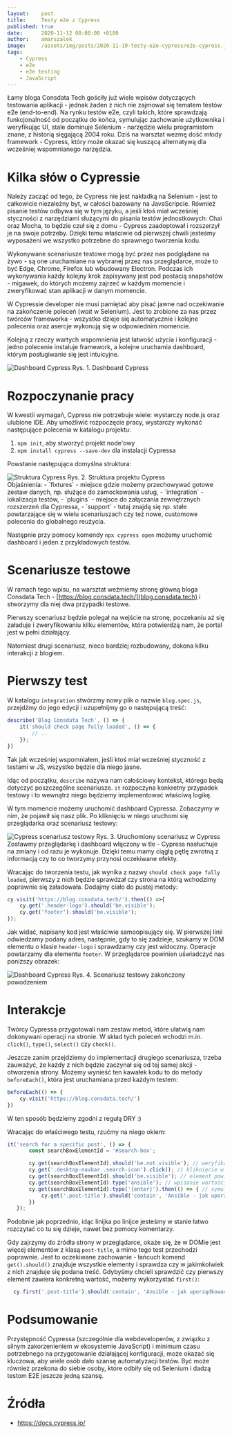 ```yaml
---
layout:    post
title:     Testy e2e z Cypress
published: true
date:      2020-11-12 08:00:00 +0100
author:    amarszalek
image:     /assets/img/posts/2020-11-19-testy-e2e-cypress/e2e-cypress.jpg
tags:
    - Cypress
    - e2e
    - e2e testing
    - JavaScript
---
```

Łamy bloga Consdata Tech gościły już wiele wpisów dotyczących testowania aplikacji - jednak żaden z nich nie zajmował się tematem testów e2e (end-to-end). 
Na rynku testów e2e, czyli takich, które sprawdzają funkcjonalność od początku do końca, symulując zachowanie użytkownika i weryfikując UI, stale dominuje Selenium - narzędzie wielu programistom znane, z historią sięgającą 2004 roku. 
Dziś na warsztat wezmę dość młody framework - Cypress, który może okazać się kuszącą alternatywą dla wcześniej wspomnianego narzędzia.

# Kilka słów o Cypressie
Należy zacząć od tego, że Cypress nie jest nakładką na Selenium - jest to całkowicie niezależny byt, w całości bazowany na JavaScripcie.
Również pisanie testów odbywa się w tym języku, a jeśli ktoś miał wcześniej styczności z narzędziami służącymi do pisania testów jednostkowych: Chai oraz Mocha, to będzie czuł się z domu - Cypress zaadoptował i rozszerzył je na swoje potrzeby. Dzięki temu właściwie od pierwszej chwili jesteśmy wyposażeni we wszystko potrzebne do sprawnego tworzenia kodu.

Wykonywane scenariusze testowe mogą być przez nas podglądane na żywo - są one uruchamiane na wybranej przez nas przeglądarce, może to być Edge, Chrome, Firefox lub wbudowany Electron. Podczas ich wykonywania każdy kolejny krok zapisywany jest pod postacią snapshotów - migawek, do których możemy zajrzeć w każdym momencie i zweryfikować stan aplikacji w danym momencie.
   
W Cypressie developer nie musi pamiętać aby pisać jawne nad oczekiwanie na zakończenie poleceń (_wait_ w Selenium). Jest to zrobione za nas przez twórców frameworka - wszystko dzieje się automatycznie i kolejne polecenia oraz asercje wykonują się w odpowiednim momencie.   

Kolejną z rzeczy wartych wspomnienia jest łatwość użycia i konfiguracji - jedno polecenie instaluje framework, a kolejne uruchamia dashboard, którym posługiwanie się jest intuicyjne.

<div class="img-with-legend">
<img alt="Dashboard Cypress" src="/assets/img/posts/2020-11-19-testy-e2e-cypress/cypress-dashboard.png" />
<span class="img-legend">Rys. 1. Dashboard Cypress</span>
</div>

# Rozpoczynanie pracy
W kwestii wymagań, Cypress nie potrzebuje wiele: wystarczy node.js oraz ulubione IDE.
Aby umożliwić rozpoczęcie pracy, wystarczy wykonać następujące polecenia w katalogu projektu:
1. `npm init`, aby stworzyć projekt node'owy
2. `npm install cypress --save-dev` dla instalacji Cypressa

Powstanie następująca domyślna struktura:
<div class="img-with-legend">
<img alt="Struktura Cypress" src="/assets/img/posts/2020-11-19-testy-e2e-cypress/struktura-cypress.png" />
<span class="img-legend">Rys. 2. Struktura projektu Cypress</span>
</div>
Objaśnienia:
- `fixtures` - miejsce gdzie możemy przechowywać gotowe zestaw danych, np. służące do zamockowania usług,
- `integration` - lokalizacja testów,
- `plugins` - miejsce do załączania zewnętrznych rozszerzeń dla Cypressa,
- `support` - tutaj znajdą się np. stałe powtarzające się w wielu scenariuszach czy też nowe, customowe polecenia do globalnego reużycia.

Następnie przy pomocy komendy `npx cypress open` możemy uruchomić dashboard i jeden z przykładowych testów.

# Scenariusze testowe
W ramach tego wpisu, na warsztat weźmiemy stronę główną bloga Consdata Tech -  [https://blog.consdata.tech/](blog.consdata.tech) i stworzymy dla niej dwa przypadki testowe.

Pierwszy scenariusz będzie polegał na wejście na stronę, poczekaniu aż się załaduje i zweryfikowaniu kilku elementów, która potwierdzą nam, że portal jest w pełni działający.

Natomiast drugi scenariusz, nieco bardziej rozbudowany, dokona kilku interakcji z blogiem.

# Pierwszy test

W katalogu `integration` stwórzmy nowy plik o nazwie `blog.spec.js`, przejdźmy do jego edycji i uzupełnijmy go o następującą treść:
```javascript
describe('Blog Consdata Tech', () => {
    it('should check page fully loaded', () => {
        // ..
    });
})
```
Tak jak wcześniej wspomniałem, jeśli ktoś miał wcześniej styczność z testami w JS, wszystko będzie dla niego jasne.

Idąc od początku, `describe` nazywa nam całościowy kontekst, którego będą dotyczyć poszczególne scenariusze. `it` rozpoczyna konkretny przypadek testowy i to wewnątrz niego będziemy implementować właściwą logikę.

W tym momencie możemy uruchomić dashboard Cypressa. Zobaczymy w nim, że pojawił się nasz plik. Po kliknięciu w niego uruchomi się przeglądarka oraz scenariusz testowy:
<div class="img-with-legend">
<img alt="Cypress scenariusz testowy" src="/assets/img/posts/2020-11-19-testy-e2e-cypress/scenariusz-testowy-cypress.png" />
<span class="img-legend">Rys. 3. Uruchomiony scenariusz w Cypress</span>
</div>
Zostawmy przeglądarkę i dashboard włączony w tle - Cypress nasłuchuje na zmiany i od razu je wykonuje. Dzięki temu mamy ciągłą pętlę zwrotną z informacją czy to co tworzymy przynosi oczekiwane efekty.

Wracając do tworzenia testu, jak wynika z nazwy `should check page fully loaded`, pierwszy z nich będzie sprawdzał czy strona na którą wchodzimy poprawnie się załadowała. Dodajmy ciało do pustej metody:
```javascript
cy.visit('https://blog.consdata.tech/').then(() =>{
    cy.get('.header-logo').should('be.visible');
    cy.get('footer').should('be.visible');
});
```
Jak widać, napisany kod jest właściwie samoopisujący się. W pierwszej linii odwiedzamy podany adres, następnie, gdy to się zadzieje, szukamy w DOM elementu o klasie `header-logo` i sprawdzamy czy jest widoczny. Operacje powtarzamy dla elementu `footer`. W przeglądarce powinien uświadczyć nas poniższy obrazek:
<div class="img-with-legend">
<img alt="Dashboard Cypress" src="/assets/img/posts/2020-11-19-testy-e2e-cypress/sukces%20scenariusz%20pierwszy%20cypress.png" />
<span class="img-legend">Rys. 4. Scenariusz testowy zakończony powodzeniem</span>
</div>

# Interakcje

Twórcy Cypressa przygotowali nam zestaw metod, które ułatwią nam dokonywani operacji na stronie. W skład tych poleceń wchodzi m.in. `click()`, `type()`, `select()` czy `check()`.

Jeszcze zanim przejdziemy do implementacji drugiego scenariusza, trzeba zauważyć, że każdy z nich będzie zaczynał się od tej samej akcji - otworzenia strony. Możemy wynieść ten kawałek kodu to do metody `beforeEach()`, która jest uruchamiana przed każdym testem:
```javascript
beforeEach(() => {
    cy.visit('https://blog.consdata.tech/')
})
```
W ten sposób będziemy zgodni z regułą DRY :)

Wracając do właściwego testu, rzućmy na niego okiem:
```javascript
it('search for a specific post', () => {
       const searchBoxElementId = '#search-box';

       cy.get(searchBoxElementId).should('be.not.visible'); // weryfikacja czy element nie jest widoczny
       cy.get('.desktop-navbar .search-icon').click(); // kliknięcie w ikonę wyszukiwarki
       cy.get(searchBoxElementId).should('be.visible'); // element powinien się pojawić
       cy.get(searchBoxElementId).type('ansible'); // wpisanie wartości
       cy.get(searchBoxElementId).type('{enter}').then(() => { // symulacja wciśnięcia przycisku enter, aby wysłać formularz
           cy.get('.post-title').should('contain', 'Ansible - jak uporządkować chaos?'); // weryfikacja oczekiwanego efektu
       })
   });
```
Podobnie jak poprzednio, idąc linijka po linijce jesteśmy w stanie łatwo rozczytać co tu się dzieje, nawet bez pomocy komentarzy.

Gdy zajrzymy do źródła strony w przeglądarce, okaże się, że w DOMie jest więcej elementów z klasą `post-title`, a mimo tego test przechodzi poprawnie. Jest to oczekiwane zachowanie - łańcuch komend `get().should()` znajduje wszystkie elementy i sprawdza czy w jakimkolwiek z nich znajduje się podana treść. Gdybyśmy chcieli sprawdzić czy pierwszy element zawiera konkretną wartość, możemy wykorzystać `first()`: 
```javascript
  cy.first('.post-title').should('contain', 'Ansible - jak uporządkować chaos?');
```

# Podsumowanie

Przystępność Cypressa (szczególnie dla webdeveloperów, z związku z silnym zakorzenieniem w ekosystemie JavaScript) i minimum czasu potrzebnego na przygotowanie działającej konfiguracji, może okazać się kluczowa, aby wiele osób dało szansę automatyzacji testów. Być może również przekona do siebie osoby, które odbiły się od Selenium i dadzą testom E2E jeszcze jedną szansę.

# Źródła
- <https://docs.cypress.io/>
